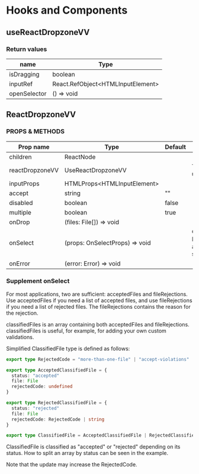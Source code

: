 # Hooks and Components

## useReactDropzoneVV

### Return values

| name         | Type                               |
| ------------ | ---------------------------------- |
| isDragging   | boolean                            |
| inputRef     | React.RefObject<HTMLInputElement\> |
| openSelector | () => void                         |

## ReactDropzoneVV

### PROPS & METHODS

| Prop name       | Type                           | Default | Description                                                                   |
| --------------- | ------------------------------ | ------- | ----------------------------------------------------------------------------- |
| children        | ReactNode                      |         |                                                                               |
| reactDropzoneVV | UseReactDropzoneVV             |         | The return value of useReactDropzoneVV.                                       |
| inputProps      | HTMLProps<HTMLInputElement\>   |         |                                                                               |
| accept          | string                         | ""      |                                                                               |
| disabled        | boolean                        | false   |                                                                               |
| multiple        | boolean                        | true    |                                                                               |
| onDrop          | (files: File[]) => void        |         |                                                                               |
| onSelect        | (props: OnSelectProps) => void |         | Callbacks when the Drop event occurs and when a file is selected in a dialog. |
| onError         | (error: Error) => void         |         |                                                                               |

### Supplement onSelect

For most applications, two are sufficient: acceptedFiles and fileRejections.
Use acceptedFiles if you need a list of accepted files, and use fileRejections if you need a list of rejected files.
The fileRejections contains the reason for the rejection.

classifiedFiles is an array containing both acceptedFiles and fileRejections.
classifiedFiles is useful, for example, for adding your own custom validations.

Simplified ClassifiedFile type is defined as follows:

```ts
export type RejectedCode = "more-than-one-file" | "accept-violations"

export type AcceptedClassifiedFile = {
  status: "accepted"
  file: File
  rejectedCode: undefined
}

export type RejectedClassifiedFile = {
  status: "rejected"
  file: File
  rejectedCode: RejectedCode | string
}

export type ClassifiedFile = AcceptedClassifiedFile | RejectedClassifiedFile
```

ClassifiedFile is classified as "accepted" or "rejected" depending on its status.
How to split an array by status can be seen in the example.

Note that the update may increase the RejectedCode.
